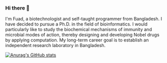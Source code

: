 ### Hi there 👋

I'm Fuad, a biotechnologist and self-taught programmer from Bangladesh. I have decided to pursue a Ph.D. in the field of bioinformatics. I would particularly like to study the biochemical mechanisms of immunity and microbial modes of action, thereby designing and developing Nobel drugs by applying computation. My long-term career goal is to establish an independent research laboratory in Bangladesh.

[![Anurag's GitHub stats](https://github-readme-stats.vercel.app/api?username=Fuad-Taufiqul-Hakim)](https://github.com/anuraghazra/github-readme-stats)
